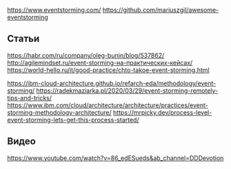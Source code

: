 https://www.eventstorming.com/
https://github.com/mariuszgil/awesome-eventstorming

Статьи
---
https://habr.com/ru/company/oleg-bunin/blog/537862/
http://agilemindset.ru/event-storming-на-практических-кейсах/
https://world-hello.ru/it/good-practice/chto-takoe-event-storming.html

https://ibm-cloud-architecture.github.io/refarch-eda/methodology/event-storming/
https://radekmaziarka.pl/2020/03/29/event-storming-remotely-tips-and-tricks/
https://www.ibm.com/cloud/architecture/architecture/practices/event-storming-methodology-architecture/
https://mrpicky.dev/process-level-event-storming-lets-get-this-process-started/

Видео
---
https://www.youtube.com/watch?v=86_edESueds&ab_channel=DDDevotion